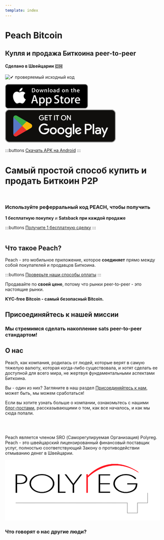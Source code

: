 ```yaml
---
template: index
---
```

<!--[teaser]-->
# Peach Bitcoin
## Купля и продажа Биткоина <span>peer-to-peer</span>
#### Сделано в Швейцарии 🇨🇭


<div class="inner-wrap">

![✔ проверяемый исходный код](/img/phones.png)

<div>
  <div class="md:flex items-end">
    <a href="https://testflight.apple.com/join/wfSPFEWG"><img class="h-180px md:h-90px" src="/img/home/download-on-the-app-store.svg" alt="Скачать в App Store"></a>
    <a class="md:ml-4" href="https://play.google.com/store/apps/details?id=com.peachbitcoin.peach.mainnet"><img class="h-180px md:h-90px" src="/img/home/get-it-on-google-play.svg" alt="Скачать на Google Play"></a>
  </div>

  :::buttons
  [Скачать APK на Android](/ru/apk/)
  :::

</div>

</div>

<!--[top]-->
# Самый простой способ купить и продать Биткоин P2P
<br>

### Используйте реферральный код PEACH, чтобы получить

**1 бесплатную покупку** и **Satsback при каждой продаже**

:::buttons
[Получите 1 бесплатную сделку](https://peachbitcoin.com/referral/?code=PEACH)
:::
<br><br>
## Что такое Peach?

Peach - это мобильное приложение, которое **соединяет** прямо между собой покупателей и продавцов Биткоина.

:::buttons
[Проверьте наши способы оплаты](/ru/how-it-works/#available-payment-methods)
:::

Продавайте по **своей цене**, потому что рынки peer-to-peer - это настоящие рынки.

**KYC-free Bitcoin - самый безопасный Bitcoin.**

<!--[mission]-->
## Присоединяйтесь к нашей миссии

### Мы стремимся сделать накопление sats peer-to-peer стандартом!

<!--[about]-->
## О нас

Peach, как компания, родилась от людей, которые верят в самую тяжелую валюту, которая когда-либо существовала, и хотят сделать ее доступной для всего мира, не жертвуя фундаментальными аспектами Биткоина.

Вы - один из них? Загляните в наш раздел [Присоединяйтесь к нам](/ru/join-us/), может быть, мы можем сработаться!

Если вы хотите узнать больше о компании, ознакомьтесь с нашими [блог-постами](/blog/), рассказывающими о том, как все началось, и как мы сюда попали.

<br><br>

Peach является членом SRO (Саморегулируемая Организация) Polyreg. Peach - это швейцарский лицензированный финансовый поставщик услуг, полностью соответствующий Закону о противодействии отмыванию денег в Швейцарии.

![](/img/home/polyreg.png)


### Что говорят о нас другие люди?
<br>
<div id="ap-widget-container" class="ap-widget-container" prod_code="peach" show ="top" bg_color="#FFFFFF" review_bg_color = "#FFFFFF" text_color = "#000000"></div>
